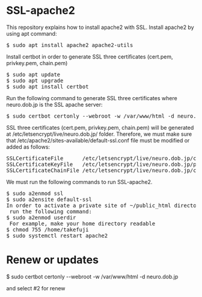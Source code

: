 # SSL-apache2
This repository explains how to install apache2 with SSL.
Install apache2 by using apt command:
<pre>
$ sudo apt install apache2 apache2-utils
</pre>
Install certbot in order to generate SSL three certificates (cert.pem, privkey.pem, chain.pem)
<pre>
$ sudo apt update
$ sudo apt upgrade
$ sudo apt install certbot
</pre>
Run the following command to generate SSL three certificates where neuro.dob.jp is the SSL apache server:
<pre>
$ sudo certbot certonly --webroot -w /var/www/html -d neuro.dob.jp
</pre>
SSL three certificates (cert.pem, privkey.pem, chain.pem) will be generated at /etc/letsencrypt/live/neuro.dob.jp/ folder. 
Therefore, we must make sure that /etc/apache2/sites-available/default-ssl.conf file must be modified or added as follows:
<pre>
SSLCertificateFile      /etc/letsencrypt/live/neuro.dob.jp/cert.pem
SSLCertificateKeyFile   /etc/letsencrypt/live/neuro.dob.jp/privkey.pem
SSLCertificateChainFile /etc/letsencrypt/live/neuro.dob.jp/chain.pem
</pre>
We must run the following commands to run SSL-apache2.
<pre>
$ sudo a2enmod ssl
$ sudo a2ensite default-ssl
In order to activate a private site of ~/public_html directory, 
 run the following command:
$ sudo a2enmod userdir
 For example, make your home directory readable
$ chmod 755 /home/takefuji 
$ sudo systemctl restart apache2
</pre>
# Renew or updates
$ sudo certbot certonly --webroot -w /var/www/html -d neuro.dob.jp

and select #2 for renew
